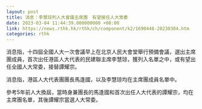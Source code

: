 ```yaml
---
layout: post
title: 消息：李慧琼列人大會議主席團　有望接任人大常委
date: 2023-03-04 11:44:39.000000000 +08:00
link: https://news.rthk.hk/rthk/ch/component/k2/1690448-20230304.htm
categories: rthk
---
```


消息指，十四屆全國人大一次會議早上在北京人民大會堂舉行預備會議，選出主席團成員，首次出任港區人大代表的民建聯主席李慧琼，獲列入名單之中，或有望出任全國人大常委，接替譚耀宗。

消息指，港區人大代表團團長馬逢國，以及李慧琼均在主席團成員名單中。

參考5年前人大換屆，當時身兼團長的馬逢國和首次出任人大代表的譚耀宗，均在主席團名單，其後譚耀宗當選人大常委。
